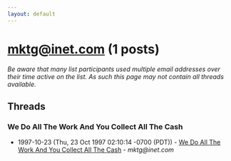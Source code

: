 ```yaml
---
layout: default
---
```


# mktg@inet.com (1 posts)

_Be aware that many list participants used multiple email addresses over their time active on the list. As such this page may not contain all threads available._

## Threads

### We Do All The Work And You Collect All The Cash
+ 1997-10-23 (Thu, 23 Oct 1997 02:10:14 -0700 (PDT)) - [We Do All The Work And You Collect All The Cash](/archive/1997/10/2164e605a6dde9872e1879c1955d24e80a29eff871b677f0883f94e2174a4d14) - _mktg@inet.com_

